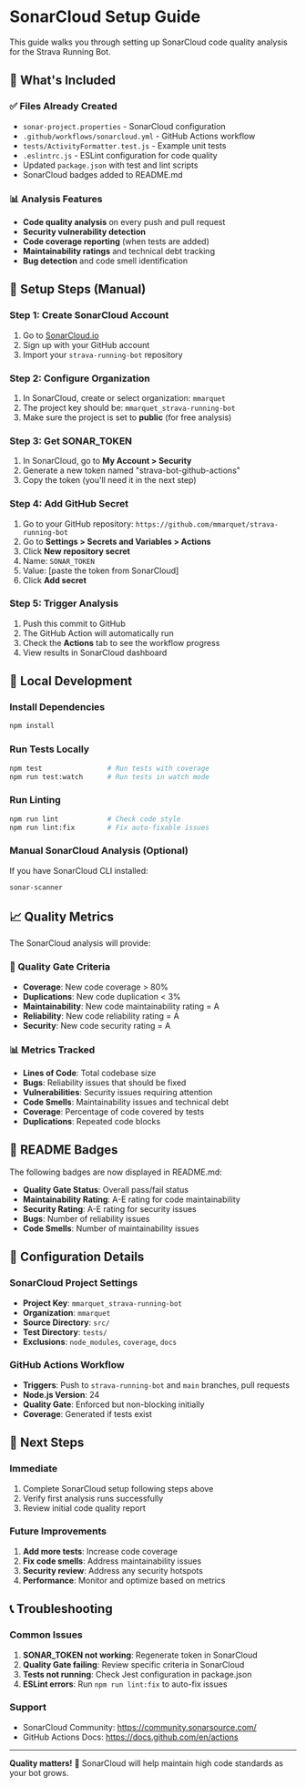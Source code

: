 # SonarCloud Setup Guide

This guide walks you through setting up SonarCloud code quality analysis for the Strava Running Bot.

## 🎯 What's Included

### ✅ Files Already Created

- `sonar-project.properties` - SonarCloud configuration
- `.github/workflows/sonarcloud.yml` - GitHub Actions workflow
- `tests/ActivityFormatter.test.js` - Example unit tests
- `.eslintrc.js` - ESLint configuration for code quality
- Updated `package.json` with test and lint scripts
- SonarCloud badges added to README.md

### 📊 Analysis Features

- **Code quality analysis** on every push and pull request
- **Security vulnerability detection**
- **Code coverage reporting** (when tests are added)
- **Maintainability ratings** and technical debt tracking
- **Bug detection** and code smell identification

## 🚀 Setup Steps (Manual)

### Step 1: Create SonarCloud Account

1. Go to [SonarCloud.io](https://sonarcloud.io)
2. Sign up with your GitHub account
3. Import your `strava-running-bot` repository

### Step 2: Configure Organization

1. In SonarCloud, create or select organization: `mmarquet`
2. The project key should be: `mmarquet_strava-running-bot`
3. Make sure the project is set to **public** (for free analysis)

### Step 3: Get SONAR_TOKEN

1. In SonarCloud, go to **My Account > Security**
2. Generate a new token named "strava-bot-github-actions"
3. Copy the token (you'll need it in the next step)

### Step 4: Add GitHub Secret

1. Go to your GitHub repository: `https://github.com/mmarquet/strava-running-bot`
2. Go to **Settings > Secrets and Variables > Actions**
3. Click **New repository secret**
4. Name: `SONAR_TOKEN`
5. Value: [paste the token from SonarCloud]
6. Click **Add secret**

### Step 5: Trigger Analysis

1. Push this commit to GitHub
2. The GitHub Action will automatically run
3. Check the **Actions** tab to see the workflow progress
4. View results in SonarCloud dashboard

## 🔧 Local Development

### Install Dependencies

```bash
npm install
```

### Run Tests Locally

```bash
npm test                # Run tests with coverage
npm run test:watch      # Run tests in watch mode
```

### Run Linting

```bash
npm run lint            # Check code style
npm run lint:fix        # Fix auto-fixable issues
```

### Manual SonarCloud Analysis (Optional)

If you have SonarCloud CLI installed:

```bash
sonar-scanner
```

## 📈 Quality Metrics

The SonarCloud analysis will provide:

### 🎯 Quality Gate Criteria

- **Coverage**: New code coverage > 80%
- **Duplications**: New code duplication < 3%
- **Maintainability**: New code maintainability rating = A
- **Reliability**: New code reliability rating = A
- **Security**: New code security rating = A

### 📊 Metrics Tracked

- **Lines of Code**: Total codebase size
- **Bugs**: Reliability issues that should be fixed
- **Vulnerabilities**: Security issues requiring attention
- **Code Smells**: Maintainability issues and technical debt
- **Coverage**: Percentage of code covered by tests
- **Duplications**: Repeated code blocks

## 🎨 README Badges

The following badges are now displayed in README.md:

- **Quality Gate Status**: Overall pass/fail status
- **Maintainability Rating**: A-E rating for code maintainability  
- **Security Rating**: A-E rating for security issues
- **Bugs**: Number of reliability issues
- **Code Smells**: Number of maintainability issues

## 🔧 Configuration Details

### SonarCloud Project Settings

- **Project Key**: `mmarquet_strava-running-bot`
- **Organization**: `mmarquet`
- **Source Directory**: `src/`
- **Test Directory**: `tests/`
- **Exclusions**: `node_modules`, `coverage`, `docs`

### GitHub Actions Workflow

- **Triggers**: Push to `strava-running-bot` and `main` branches, pull requests
- **Node.js Version**: 24
- **Quality Gate**: Enforced but non-blocking initially
- **Coverage**: Generated if tests exist

## 🚨 Next Steps

### Immediate

1. Complete SonarCloud setup following steps above
2. Verify first analysis runs successfully
3. Review initial code quality report

### Future Improvements

1. **Add more tests**: Increase code coverage
2. **Fix code smells**: Address maintainability issues
3. **Security review**: Address any security hotspots
4. **Performance**: Monitor and optimize based on metrics

## 📞 Troubleshooting

### Common Issues

1. **SONAR_TOKEN not working**: Regenerate token in SonarCloud
2. **Quality Gate failing**: Review specific criteria in SonarCloud
3. **Tests not running**: Check Jest configuration in package.json
4. **ESLint errors**: Run `npm run lint:fix` to auto-fix issues

### Support

- SonarCloud Community: <https://community.sonarsource.com/>
- GitHub Actions Docs: <https://docs.github.com/en/actions>

---

**Quality matters!** 🎯 SonarCloud will help maintain high code standards as your bot grows.
